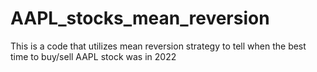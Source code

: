 # AAPL_stocks_mean_reversion
This is a code that utilizes mean reversion strategy to tell when the best time to buy/sell AAPL stock was in 2022
